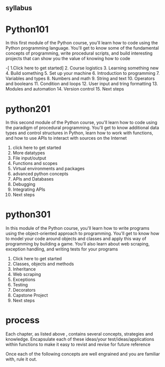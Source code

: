## syllabus

# Python101
In this first module of the Python course, you'll learn how to code using the Python programming language. You'll get to know some of the fundamental concepts of programming, write procedural scripts, and build interesting projects that can show you the value of knowing how to code


-[ 1.Click here to get started]
2. Course logistics
3. Learning something new
4. Build something
5. Set up your machine
6. Introduction to programming
7. Variables and types
8. Numbers and math
9. String and text
10. Operators and booleans
11. Condition and loops
12. User input and tring formatting
13. Modules and automation
14. Version control
15. Next steps


# python201

In this second module of the Python course, you'll learn how to code using the paradigm of procedural programming. You'll get to know additional data types and control structures in Python, learn how to work with functions, and how to use APIs to interact with sources on the Internet

1. click here to get started
2. More datatypes
3. File input/output
4. Functions and scopes
5. Virtual environments and packages
6. advanced python concepts
7. APIs and Databases
8. Debugging
9. Integrating APIs
10. Next steps


# python301

In this module of the Python course, you'll learn how to write programs using the object-oriented approach to programming. You'll get to know how to model your code around objects and classes and apply this way of programming by building a game. You'll also learn about web scraping, exception handling, and writing tests for your programs


1. Click here to get started
2. Classes, objects and methods
3. Inheritance
4. Web scraping
5. Exceptions
6. Testing
7. Decorators
8. Capstone Project
9. Next steps


# process
Each chapter, as listed above , contains several concepts, strategies  and knowledge.
Encapsulate each of these ideas/your test/ideas/applications  within functions to make it easy to revist and 
revise for future reference

Once each of the following concepts are well engrained and you are familiar with, rule it out.